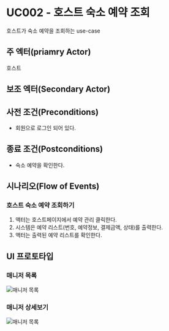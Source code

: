 # UC002 - 호스트 숙소 예약 조회

호스트가  숙소 예약을 조회하는 use-case

## 주 엑터(priamry Actor)

호스트 

## 보조 엑터(Secondary Actor)

## 사전 조건(Preconditions)

- 회원으로 로그인 되어 있다.

## 종료 조건(Postconditions)

- 숙소 예약을 확인한다.

## 시나리오(Flow of Events)

### 호스트 숙소 예약 조회하기

1. 액터는 호스트페이지에서 예약 관리 클릭한다.
2. 시스템은 예약 리스트(번호, 예약정보, 결제금액, 상태)를 출력한다.
3. 액터는 출력된 예약 리스트를 확인한다.

## UI 프로토타입

### 매니저 목록
![매니저 목록](./images/uc002-list.png)

### 매니저 상세보기
![매니저 목록](./images/uc002-detail.png)